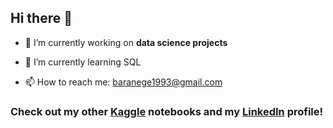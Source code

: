 ## Hi there 👋


- 🔭 I’m currently working on **data science projects** 
- 🌱 I’m currently learning SQL


- 📫 How to reach me: baranege1993@gmail.com

### Check out my other [Kaggle](https://www.kaggle.com/baranege) notebooks and my [LinkedIn](https://www.linkedin.com/in/baranege/) profile!
 
